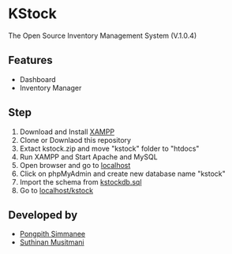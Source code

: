 # KStock
The Open Source Inventory Management System (V.1.0.4)

## Features
* Dashboard
* Inventory Manager

## Step
1. Download and Install [XAMPP](https://www.apachefriends.org/index.html)
2. Clone or Downlaod this repository
3. Extact kstock.zip and move "kstock" folder to "htdocs"
4. Run XAMPP and Start Apache and MySQL
5. Open browser and go to [localhost](localhost)
6. Click on phpMyAdmin and create new database name "kstock"
7. Import the schema from [kstockdb.sql](./kstockdb.sql)
8. Go to [localhost/kstock](localhost/kstock)

## Developed by
* [Pongpith Simmanee](https://github.com/pongpith)
* [Suthinan Musitmani](https://github.com/potaesm)
